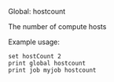 Global: hostcount

The number of compute hosts



Example usage:

    set hostCount 2
    print global hostcount
    print job myjob hostcount




